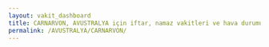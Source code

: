 ```yaml
---
layout: vakit_dashboard
title: CARNARVON, AVUSTRALYA için iftar, namaz vakitleri ve hava durumu - ilçe/eyalet seç
permalink: /AVUSTRALYA/CARNARVON/
---
```


<script type="text/javascript">
  var GLOBAL_COUNTRY = 'AVUSTRALYA';
  var GLOBAL_CITY = 'CARNARVON';
  var GLOBAL_STATE = '';
  var lat = 72;
  var lon = 21;
</script>
